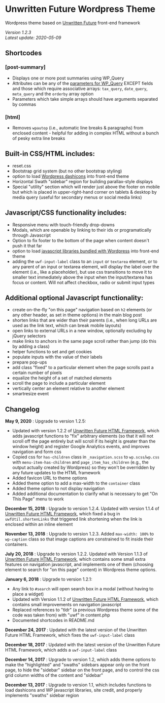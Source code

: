 # Unwritten Future Wordpress Theme

Wordpress theme based on [Unwritten Future](https://github.com/jkissam/unwritten_future/) front-end framework

_Version 1.2.3_  
_Latest update: 2020-05-09_

## Shortcodes

### [post-summary]

* Displays one or more post summaries using WP_Query
* Attributes can be any of the [parameters for WP_Query](https://codex.wordpress.org/Class_Reference/WP_Query#Parameters) EXCEPT fields and those which require associative arrays: `tax_query`, `date_query`, `meta_query` and the `orderby` array option
* Parameters which take simple arrays should have arguments separated by commas

### [html]

* Removes `wpautop` (i.e., automatic line breaks & paragraphs) from enclosed content - helpful for adding in complex HTML without a bunch of pesky extra line breaks

## Built-in CSS/HTML includes:

* reset.css
* Bootstrap grid system (but no other bootstrap styling)
* option to load [Wordpress dashicons](https://developer.wordpress.org/resource/dashicons/) into front-end theme
* Horizontal Swath "sidebar" region for building parallax-style displays
* Special "utility" section which will render just above the footer on mobile but which is placed in upper-right-hand corner on tablets & desktop by media query (useful for secondary menus or social media links)

## Javascript/CSS functionality includes:

* Responsive menu with touch-friendly drop-downs
* Modals, which are openable by linking to their ids or programatically through Javascript
* Option to fix footer to the bottom of the page when content doesn't push it that far
* option to load [javascript libraries bundled with Wordpress](https://developer.wordpress.org/reference/functions/wp_enqueue_script/#default-scripts-included-and-registered-by-wordpress) into front-end theme
* adding the `uwf-input-label` class to an `input` or `textarea` element, or to any parent of an input or textarea element, will display the label over the element (i.e., like a placeholder), but use css transitions to move it to smaller text immediately above the input when the input/textarea has focus or content. Will not affect checkbox, radio or submit input types

## Additional optional Javascript functionality:

* create on-the-fly "on this page" navigation based on `h2` elements (or any other header, as set in theme options) in the main blog post
* shorten links that are wider than their parents (i.e., when long URLs are used as the link text, which can break mobile layouts)
* open links to external URLs in a new window, optionally excluding by jQuery selectors
* make links to anchors in the same page scroll rather than jump (do this by adding a class)
* helper functions to set and get cookies
* populate inputs with the value of their labels
* prepare pop-ups
* add class "fixed" to a particular element when the page scrolls past a certain number of pixels
* equalize the height of a set of matched elements
* scroll the page to include a particular element
* vertically center an element relative to another element
* smartresize event

## Changelog

__May 9, 2020__ : Upgrade to version 1.2.5:

* Updated with version 1.2.2 of [Unwritten Future HTML Framework](https://github.com/jkissam/unwritten_future/), which adds javascript functions to "fix" arbitrary elements (so that it will not scroll off the page entirely but will scroll if its height is greater than the window height) and register Google Analytics events, and improves navigation and form css
* Copied css for `has-children` class in `_navigation.scss` to `wp.scss`/`wp.css` with `menu-item-has-children` and `page_item_has_children` (e.g., the output actually created by Wordpress)  so they won't be overridden by any future updates to the HTML framework
* Added favicon URL to theme options
* Added theme option to add a max-width to the `container` class 
* Added theme option to not display navigation
* Added additional documentation to clarify what is necessary to get "On This Page" menu to work

__December 15, 2018__ : Upgrade to version 1.2.4. Updated with version 1.1.4 of [Unwritten Future HTML Framework](https://github.com/jkissam/unwritten_future/), which fixed a bug in `uwfUtil.shortenLinks` that triggered link shortening when the link is enclosed within an inline element

__November 13, 2018__ : Upgrade to version 1.2.3. Added `max-width: 100%` to `wp-caption` class so that image captions are constrained to fit inside their containers.

__July 20, 2018__ : Upgrade to version 1.2.2. Updated with Version 1.1.3 of [Unwritten Future HTML Framework](https://github.com/jkissam/unwritten_future/), which contains some small extra features on navigation javascript, and implements one of them (choosing element to search for "on this page" content) in Wordpress theme options.

__January 6, 2018__ : Upgrade to version 1.2.1:

* Any link to `#search` will open search box in a modal (without having to place a widget)
* Updated with Version 1.1.2 of [Unwritten Future HTML Framework](https://github.com/jkissam/unwritten_future/), which contains small improvements on navigation javascript
* Replaced references to "tldr" (a previous Wordpress theme some of the code was taken from) with "uwf" in content.php
* Documented shortcodes in README.md

__December 24, 2017__ : Updated with the latest version of the Unwritten Future HTML Framework, which fixes the `uwf-input-label` class

__December 18, 2017__ : Updated with the latest version of the Unwritten Future HTML Framework, which adds a `uwf-input-label` class

__December 14, 2017__ : Upgrade to version 1.2, which adds theme options to make the "highlighted" and "swaths" sidebars appear only on the front page, to hide the "sidebar" sidebar on the front page, and to control the css grid column widths of the content and "sidebar"

__December 13, 2017__ : Upgrade to version 1.1, which includes functions to load dashicons and WP javascript libraries, site credit, and properly implements "swaths" sidebar region